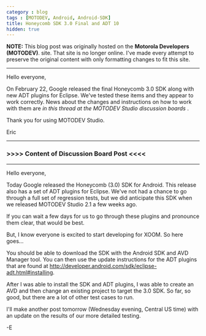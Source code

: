 ```yaml
---
category : blog
tags : [MOTODEV, Android, Android-SDK]
title: Honeycomb SDK 3.0 Final and ADT 10
hidden: true
---
```

**NOTE:** This blog post was originally hosted on the **Motorola Developers (MOTODEV)**. site. That site is no longer online. I've made every attempt to preserve the original content with only formatting changes to fit this site.

---

Hello everyone,

On February 22, Google released the final Honeycomb 3.0 SDK along with
new ADT plugins for Eclipse. We've tested these items and they appear to
work correctly. News about the changes and instructions on how to work
with them are *in this thread at the MOTODEV Studio discussion boards* .

Thank you for using MOTODEV Studio.

Eric

------------------------------------------------------------------------

### &gt;&gt;&gt;&gt; Content of Discussion Board Post &lt;&lt;&lt;&lt;

------------------------------------------------------------------------

Hello everyone,

Today Google released the Honeycomb (3.0) SDK for Android. This release
also has a set of ADT plugins for Eclipse. We've not had a chance to go
through a full set of regression tests, but we did anticipate this SDK
when we released MOTODEV Studio 2.1 a few weeks ago.

If you can wait a few days for us to go through these plugins and
pronounce them clear, that would be best.

But, I know everyone is excited to start developing for XOOM. So here
goes...

You should be able to download the SDK with the Android SDK and AVD
Manager tool. You can then use the update instructions for the ADT
plugins that are found at
http://developer.android.com/sdk/eclipse-adt.html#installing.

After I was able to install the SDK and ADT plugins, I was able to
create an AVD and then change an existing project to target the 3.0 SDK.
So far, so good, but there are a lot of other test cases to run.

I'll make another post tomorrow (Wednesday evening, Central US time)
with an update on the results of our more detailed testing.

-E
